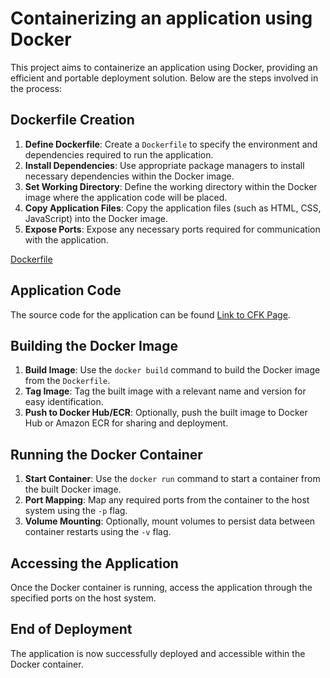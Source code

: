 # Containerizing an application using Docker

This project aims to containerize an application using Docker, providing an efficient and portable deployment solution. Below are the steps involved in the process:

## Dockerfile Creation

1. **Define Dockerfile**: Create a `Dockerfile` to specify the environment and dependencies required to run the application.
2. **Install Dependencies**: Use appropriate package managers to install necessary dependencies within the Docker image.
3. **Set Working Directory**: Define the working directory within the Docker image where the application code will be placed.
4. **Copy Application Files**: Copy the application files (such as HTML, CSS, JavaScript) into the Docker image.
5. **Expose Ports**: Expose any necessary ports required for communication with the application.

[Dockerfile](Containerizing-an-application-using-Docker/Dockerfile)

## Application Code

The source code for the application can be found [Link to CFK Page](CFK%28temp%20converter%29/temp.html).

## Building the Docker Image

1. **Build Image**: Use the `docker build` command to build the Docker image from the `Dockerfile`.
2. **Tag Image**: Tag the built image with a relevant name and version for easy identification.
3. **Push to Docker Hub/ECR**: Optionally, push the built image to Docker Hub or Amazon ECR for sharing and deployment.

## Running the Docker Container

1. **Start Container**: Use the `docker run` command to start a container from the built Docker image.
2. **Port Mapping**: Map any required ports from the container to the host system using the `-p` flag.
3. **Volume Mounting**: Optionally, mount volumes to persist data between container restarts using the `-v` flag.

## Accessing the Application

Once the Docker container is running, access the application through the specified ports on the host system.

## End of Deployment

The application is now successfully deployed and accessible within the Docker container.



